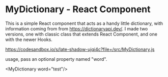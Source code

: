 # MyDictionary - React Component

This is a simple React component that acts as a handy little dictionary, with information coming from from https://dictionaryapi.dev/.
I made two versions, one with classic class that extends React Component, and one with the newer Hooks. 

https://codesandbox.io/s/late-shadow-ujqi4c?file=/src/MyDictionary.js

usage, pass an optional property named "word".

&lt;MyDictionary word="test"/&gt;
